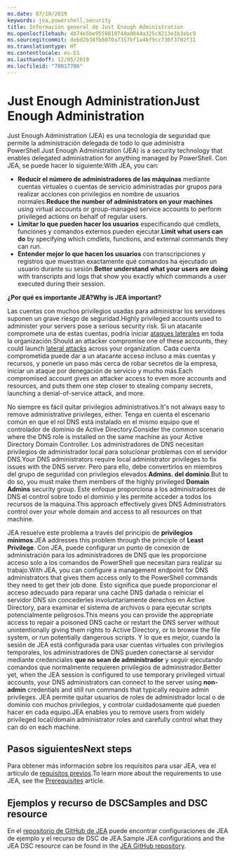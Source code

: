 ```yaml
---
ms.date: 07/10/2019
keywords: jea,powershell,security
title: Información general de Just Enough Administration
ms.openlocfilehash: 4b74e5be9558810748a8844a325c8213e1b3ebc9
ms.sourcegitcommit: debd2b38fb8070a7357bf1a4bf9cc736f3702f31
ms.translationtype: HT
ms.contentlocale: es-ES
ms.lasthandoff: 12/05/2019
ms.locfileid: "70017706"
---
```

# <a name="just-enough-administration"></a><span data-ttu-id="584f1-103">Just Enough Administration</span><span class="sxs-lookup"><span data-stu-id="584f1-103">Just Enough Administration</span></span>

<span data-ttu-id="584f1-104">Just Enough Administration (JEA) es una tecnología de seguridad que permite la administración delegada de todo lo que administra PowerShell.</span><span class="sxs-lookup"><span data-stu-id="584f1-104">Just Enough Administration (JEA) is a security technology that enables delegated administration for anything managed by PowerShell.</span></span> <span data-ttu-id="584f1-105">Con JEA, se puede hacer lo siguiente:</span><span class="sxs-lookup"><span data-stu-id="584f1-105">With JEA, you can:</span></span>

- <span data-ttu-id="584f1-106">**Reducir el número de administradores de las máquinas** mediante cuentas virtuales o cuentas de servicio administradas por grupos para realizar acciones con privilegios en nombre de usuarios normales.</span><span class="sxs-lookup"><span data-stu-id="584f1-106">**Reduce the number of administrators on your machines** using virtual accounts or group-managed service accounts to perform privileged actions on behalf of regular users.</span></span>
- <span data-ttu-id="584f1-107">**Limitar lo que pueden hacer los usuarios** especificando qué cmdlets, funciones y comandos externos pueden ejecutar.</span><span class="sxs-lookup"><span data-stu-id="584f1-107">**Limit what users can do** by specifying which cmdlets, functions, and external commands they can run.</span></span>
- <span data-ttu-id="584f1-108">**Entender mejor lo que hacen los usuarios** con transcripciones y registros que muestran exactamente qué comandos ha ejecutado un usuario durante su sesión.</span><span class="sxs-lookup"><span data-stu-id="584f1-108">**Better understand what your users are doing** with transcripts and logs that show you exactly which commands a user executed during their session.</span></span>

<span data-ttu-id="584f1-109">**¿Por qué es importante JEA?**</span><span class="sxs-lookup"><span data-stu-id="584f1-109">**Why is JEA important?**</span></span>

<span data-ttu-id="584f1-110">Las cuentas con muchos privilegios usadas para administrar los servidores suponen un grave riesgo de seguridad.</span><span class="sxs-lookup"><span data-stu-id="584f1-110">Highly privileged accounts used to administer your servers pose a serious security risk.</span></span> <span data-ttu-id="584f1-111">Si un atacante compromete una de estas cuentas, podría iniciar [ataques laterales](https://aka.ms/pth) en toda la organización.</span><span class="sxs-lookup"><span data-stu-id="584f1-111">Should an attacker compromise one of these accounts, they could launch [lateral attacks](https://aka.ms/pth) across your organization.</span></span> <span data-ttu-id="584f1-112">Cada cuenta comprometida puede dar a un atacante acceso incluso a más cuentas y recursos, y ponerle un paso más cerca de robar secretos de la empresa, iniciar un ataque por denegación de servicio y mucho más.</span><span class="sxs-lookup"><span data-stu-id="584f1-112">Each compromised account gives an attacker access to even more accounts and resources, and puts them one step closer to stealing company secrets, launching a denial-of-service attack, and more.</span></span>

<span data-ttu-id="584f1-113">No siempre es fácil quitar privilegios administrativos.</span><span class="sxs-lookup"><span data-stu-id="584f1-113">It's not always easy to remove administrative privileges, either.</span></span> <span data-ttu-id="584f1-114">Tenga en cuenta el escenario común en que el rol DNS está instalado en el mismo equipo que el controlador de dominio de Active Directory.</span><span class="sxs-lookup"><span data-stu-id="584f1-114">Consider the common scenario where the DNS role is installed on the same machine as your Active Directory Domain Controller.</span></span> <span data-ttu-id="584f1-115">Los administradores de DNS necesitan privilegios de administrador local para solucionar problemas con el servidor DNS.</span><span class="sxs-lookup"><span data-stu-id="584f1-115">Your DNS administrators require local administrator privileges to fix issues with the DNS server.</span></span> <span data-ttu-id="584f1-116">Pero para ello, debe convertirlos en miembros del grupo de seguridad con privilegios elevados **Admins. del dominio**.</span><span class="sxs-lookup"><span data-stu-id="584f1-116">But to do so, you must make them members of the highly privileged **Domain Admins** security group.</span></span> <span data-ttu-id="584f1-117">Este enfoque proporciona a los administradores de DNS el control sobre todo el dominio y les permite acceder a todos los recursos de la máquina.</span><span class="sxs-lookup"><span data-stu-id="584f1-117">This approach effectively gives DNS Administrators control over your whole domain and access to all resources on that machine.</span></span>

<span data-ttu-id="584f1-118">JEA resuelve este problema a través del principio de **privilegios mínimos**.</span><span class="sxs-lookup"><span data-stu-id="584f1-118">JEA addresses this problem through the principle of **Least Privilege**.</span></span> <span data-ttu-id="584f1-119">Con JEA, puede configurar un punto de conexión de administración para los administradores de DNS que les proporcione acceso solo a los comandos de PowerShell que necesitan para realizar su trabajo.</span><span class="sxs-lookup"><span data-stu-id="584f1-119">With JEA, you can configure a management endpoint for DNS administrators that gives them access only to the PowerShell commands they need to get their job done.</span></span> <span data-ttu-id="584f1-120">Esto significa que puede proporcionar el acceso adecuado para reparar una caché DNS dañada o reiniciar el servidor DNS sin concederles involuntariamente derechos en Active Directory, para examinar el sistema de archivos o para ejecutar scripts potencialmente peligrosos.</span><span class="sxs-lookup"><span data-stu-id="584f1-120">This means you can provide the appropriate access to repair a poisoned DNS cache or restart the DNS server without unintentionally giving them rights to Active Directory, or to browse the file system, or run potentially dangerous scripts.</span></span> <span data-ttu-id="584f1-121">Y lo que es mejor, cuando la sesión de JEA está configurada para usar cuentas virtuales con privilegios temporales, los administradores de DNS pueden conectarse al servidor mediante credenciales **que no sean de administrador** y seguir ejecutando comandos que normalmente requieren privilegios de administrador.</span><span class="sxs-lookup"><span data-stu-id="584f1-121">Better yet, when the JEA session is configured to use temporary privileged virtual accounts, your DNS administrators can connect to the server using **non-admin** credentials and still run commands that typically require admin privileges.</span></span> <span data-ttu-id="584f1-122">JEA permite quitar usuarios de roles de administrador local o de dominio con muchos privilegios, y controlar cuidadosamente qué pueden hacer en cada equipo.</span><span class="sxs-lookup"><span data-stu-id="584f1-122">JEA enables you to remove users from widely privileged local/domain administrator roles and carefully control what they can do on each machine.</span></span>

## <a name="next-steps"></a><span data-ttu-id="584f1-123">Pasos siguientes</span><span class="sxs-lookup"><span data-stu-id="584f1-123">Next steps</span></span>

<span data-ttu-id="584f1-124">Para obtener más información sobre los requisitos para usar JEA, vea el artículo de [requisitos previos](prerequisites.md).</span><span class="sxs-lookup"><span data-stu-id="584f1-124">To learn more about the requirements to use JEA, see the [Prerequisites](prerequisites.md) article.</span></span>

## <a name="samples-and-dsc-resource"></a><span data-ttu-id="584f1-125">Ejemplos y recurso de DSC</span><span class="sxs-lookup"><span data-stu-id="584f1-125">Samples and DSC resource</span></span>

<span data-ttu-id="584f1-126">En el [repositorio de GitHub de JEA](https://github.com/PowerShell/JEA) puede encontrar configuraciones de JEA de ejemplo y el recurso de DSC de JEA.</span><span class="sxs-lookup"><span data-stu-id="584f1-126">Sample JEA configurations and the JEA DSC resource can be found in the [JEA GitHub repository](https://github.com/PowerShell/JEA).</span></span>
